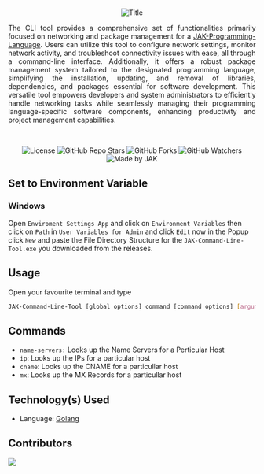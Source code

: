 <br />

<div align=center>

![Title](https://raw.githubusercontent.com/Jonak-Adipta-Kalita/JAK-Commnad-Line-Tool/main/assets/title.png)

</div>

<div align=justify>

The CLI tool provides a comprehensive set of functionalities primarily focused on networking and package management for a [JAK-Programming-Language](https://github.com/Jonak-Adipta-Kalita/JAK-Programming-Language). Users can utilize this tool to configure network settings, monitor network activity, and troubleshoot connectivity issues with ease, all through a command-line interface. Additionally, it offers a robust package management system tailored to the designated programming language, simplifying the installation, updating, and removal of libraries, dependencies, and packages essential for software development. This versatile tool empowers developers and system administrators to efficiently handle networking tasks while seamlessly managing their programming language-specific software components, enhancing productivity and project management capabilities.

</div>

<br />

<div align=center>

![License](https://img.shields.io/github/license/Jonak-Adipta-Kalita/JAK-Command-Line-Tool?style=for-the-badge)
![GitHub Repo Stars](https://img.shields.io/github/stars/Jonak-Adipta-Kalita/JAK-Command-Line-Tool?style=for-the-badge)
![GitHub Forks](https://img.shields.io/github/forks/Jonak-Adipta-Kalita/JAK-Command-Line-Tool?style=for-the-badge)
![GitHub Watchers](https://img.shields.io/github/watchers/Jonak-Adipta-Kalita/JAK-Command-Line-Tool?style=for-the-badge)
![Made by JAK](https://img.shields.io/badge/BeastNight%20TV-Made%20by%20JAK-blue?style=for-the-badge)

</div>

## Set to Environment Variable

### Windows

Open `Enviroment Settings App` and click on `Environment Variables` then click on `Path` in
`User Variables for Admin` and click `Edit` now in the Popup click `New` and paste the File
Directory Structure for the `JAK-Command-Line-Tool.exe` you downloaded from the releases.

## Usage

Open your favourite terminal and type

```bash
JAK-Command-Line-Tool [global options] command [command options] [arguments...]
```

## Commands

-   `name-servers:` Looks up the Name Servers for a Perticular Host
-   `ip`: Looks up the IPs for a particular host
-   `cname`: Looks up the CNAME for a particullar host
-   `mx`: Looks up the MX Records for a particullar host

## Technology(s) Used

-   Language: [Golang](https://golang.org/)

## Contributors

<a href = "https://github.com/Jonak-Adipta-Kalita/JAK-Command-Line-Tool/graphs/contributors">
	<img src = "https://contrib.rocks/image?repo=Jonak-Adipta-Kalita/JAK-Command-Line-Tool"/>
</a>
